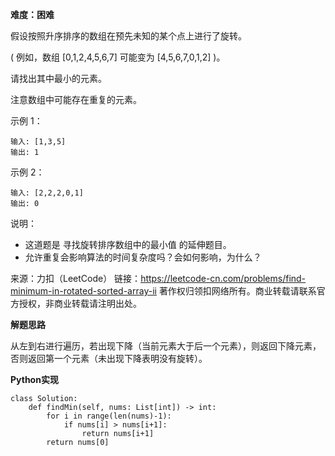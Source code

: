 **难度：困难**     

假设按照升序排序的数组在预先未知的某个点上进行了旋转。

( 例如，数组 [0,1,2,4,5,6,7] 可能变为 [4,5,6,7,0,1,2] )。

请找出其中最小的元素。

注意数组中可能存在重复的元素。

示例 1：
```
输入: [1,3,5]
输出: 1
```
示例 2：
```
输入: [2,2,2,0,1]
输出: 0
```
说明：

- 这道题是 寻找旋转排序数组中的最小值 的延伸题目。
- 允许重复会影响算法的时间复杂度吗？会如何影响，为什么？

来源：力扣（LeetCode）
链接：https://leetcode-cn.com/problems/find-minimum-in-rotated-sorted-array-ii
著作权归领扣网络所有。商业转载请联系官方授权，非商业转载请注明出处。      

**解题思路**    

从左到右进行遍历，若出现下降（当前元素大于后一个元素），则返回下降元素，否则返回第一个元素（未出现下降表明没有旋转）。    

**Python实现**     
```
class Solution:
    def findMin(self, nums: List[int]) -> int:
        for i in range(len(nums)-1):
            if nums[i] > nums[i+1]:
                return nums[i+1]
        return nums[0]
```